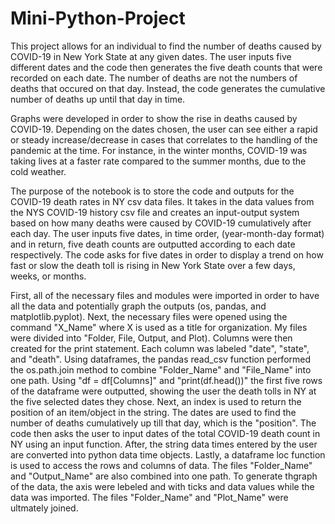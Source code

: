 # Mini-Python-Project

This project allows for an individual to find the number of deaths caused by COVID-19 in New York State at any given dates. The user inputs five different dates and the code then generates the five death counts that were recorded on each date. The number of deaths are not the numbers of deaths that occured on that day. Instead, the code generates the cumulative number of deaths up until that day in time.

Graphs were developed in order to show the rise in deaths caused by COVID-19. Depending on the dates chosen, the user can see either a rapid or steady increase/decrease in cases that correlates to the handling of the pandemic at the time. For instance, in the winter months, COVID-19 was taking lives at a faster rate compared to the summer months, due to the cold weather. 

The purpose of the notebook is to store the code and outputs for the COVID-19 death rates in NY csv data files. It takes in the data values from the NYS COVID-19 history csv file and creates an input-output system based on how many deaths were caused by COVID-19 cumulatively after each day. The user inputs five dates, in time order, (year-month-day format) and in return, five death counts are outputted according to each date respectively. The code asks for five dates in order to display a trend on how fast or slow the death toll is rising in New York State over a few days, weeks, or months.

First, all of the necessary files and modules were imported in order to have all the data and potentially graph the outputs (os, pandas, and matplotlib.pyplot). Next, the necessary files were opened using the command "X_Name" where X is used as a title for organization. My files were divided into "Folder, File, Output, and Plot). Columns were then created for the print statement. Each column was labeled "date", "state", and "death". Using dataframes, the pandas read_csv function performed the os.path.join method to combine "Folder_Name" and "File_Name" into one path. Using "df = df[Columns]" and "print(df.head())" the first five rows of the dataframe were outputted, showing the user the death tolls in NY at the five selected dates they chose. Next, an index is used to return the position of an item/object in the string. The dates are used to find the number of deaths cumulatively up till that day, which is the "position". The code then asks the user  to input dates of the total COVID-19 death count in NY using an input function. After, the string data times entered by the user are converted into python data time objects. Lastly, a dataframe loc function is used to access the rows and columns of data. The files "Folder_Name" and "Output_Name" are also combined into one path. To generate thgraph of the data, the axis were lebeled and with ticks and data values while the data was imported. The files "Folder_Name" and "Plot_Name" were ultmately joined.
